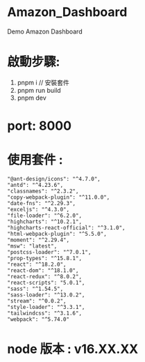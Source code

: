 # Amazon_Dashboard
Demo Amazon Dashboard


# 啟動步驟:
  1. pnpm i  // 安裝套件
  2. pnpm run build
  3. pnpm dev

# port: 8000

# 使用套件 :
    "@ant-design/icons": "^4.7.0",
    "antd": "^4.23.6",
    "classnames": "^2.3.2",
    "copy-webpack-plugin": "^11.0.0",
    "date-fns": "^2.29.3",
    "exceljs": "^4.3.0",
    "file-loader": "^6.2.0",
    "highcharts": "^10.2.1",
    "highcharts-react-official": "^3.1.0",
    "html-webpack-plugin": "^5.5.0",
    "moment": "^2.29.4",
    "msw": "latest",
    "postcss-loader": "^7.0.1",
    "prop-types": "^15.8.1",
    "react": "^18.2.0",
    "react-dom": "^18.1.0",
    "react-redux": "^8.0.2",
    "react-scripts": "5.0.1",
    "sass": "^1.54.5",
    "sass-loader": "^13.0.2",
    "stream": "^0.0.2",
    "style-loader": "^3.3.1",
    "tailwindcss": "^3.1.6",
    "webpack": "^5.74.0"

# node 版本 : v16.XX.XX